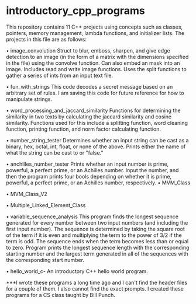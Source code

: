 # introductory_cpp_programs
This repository contains 11 C++ projects using concepts such as classes, pointers, memory management, lambda functions, and initializer lists. The projects in this file are as follows:

•	image_convolution
  Struct to blur, emboss, sharpen, and give edge detection to an image (in the form of a matrix with the dimensions specified in the file) using the convolve function. Can also embed an mask into an image. Includes read and write image functions. Uses the split functions to gather a series of ints from an input text file.
  
•	fun_with_strings
  This code decodes a secret message based on an arbitrary set of rules. I am saving this code for future reference for how to manipulate strings.

•	word_processing_and_jaccard_similarity
  Functions for determining the similarity in two texts by calculating the jaccard similarity and cosine similarity. Functions used for this include a splitting function, word cleaning function, printing function, and norm factor calculating function.

•	number_string_tester
  Determines whether an input string can be cast as a binary, hex, octal, int, float, or none of the above. Prints either the name of what the string can be cast to or "false."

•	anchilles_number_tester
  Prints whether an input number is prime, powerful, a perfect prime, or an Achilles number. Input the number, and then the program prints four bools depending on whether it is prime, powerful, a perfect prime, or an Achilles number, respectively.
•	MVM_Class

•	MVM_Class_V2

•	Multiple_Linked_Element_Class

•	variable_sequence_analysis
  This program finds the longest sequence generated for every number between two input numbers (and including the first input number). The sequence is determined by taking the square root of the term if it is even and multiplying the term to the power of 3/2 if the term is odd. The sequence ends when the term becomes less than or equal to zero. Program prints the longest sequence length with the corresponding starting number and the largest term generated in all of the sequences with the corresponding start number.

•	hello_world_c-
  An introductory C++ hello world program.
  
  ***I wrote these programs a long time ago and I can't find the header files for a couple of them. I also cannot find the exact prompts. I created these programs for a CS class taught by Bill Punch. 

